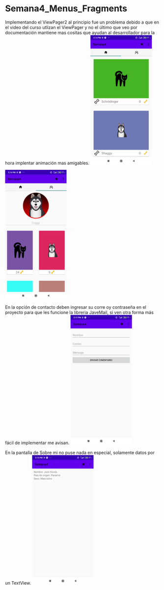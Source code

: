 # Semana4_Menus_Fragments

Implementando el ViewPager2 al principio fue un problema debido a que en el video del curso utlizan el ViewPager y 
no el último que veo por documentación mantiene mas cositas que ayudan al desarrollador para la hora implentar animación mas amigables.
<img src="img/PetBegin.png" width="200" heigth="200">

<img src="img/PetsFace.png" width="200" heigth="200">

En la opción de contacto deben ingresar su corre oy contraseña en el proyecto para que les funcione la libreria JaveMail, si ven otra forma más fácil de implementar me avisan.
<img src="img/PetContact.png" width="200" heigth="200">

En la pantalla de Sobre mi no puse nada en especial, solamente datos por un TextView.
<img src="img/PetAbout.png" width="200" heigth="200">
